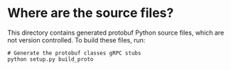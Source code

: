 # Where are the source files?

This directory contains generated protobuf Python source files, which are not version controlled. To build these files,
run:

```shell
# Generate the protobuf classes gRPC stubs
python setup.py build_proto
```